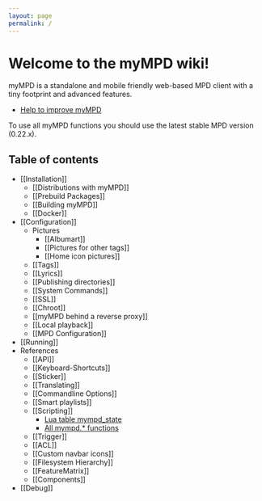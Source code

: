 ```yaml
---
layout: page
permalink: /
---
```


# Welcome to the myMPD wiki!

myMPD is a standalone and mobile friendly web-based MPD client with a tiny footprint and advanced features.

- <a href="https://github.com/jcorporation/myMPD/issues/167">Help to improve myMPD</a>

To use all myMPD functions you should use the latest stable MPD version (0.22.x).

## Table of contents
* [[Installation]]
  * [[Distributions with myMPD]]
  * [[Prebuild Packages]]
  * [[Building myMPD]]
  * [[Docker]]
* [[Configuration]]
  * Pictures
    * [[Albumart]]
    * [[Pictures for other tags]]
    * [[Home icon pictures]]
  * [[Tags]]
  * [[Lyrics]]
  * [[Publishing directories]]
  * [[System Commands]]
  * [[SSL]]
  * [[Chroot]]
  * [[myMPD behind a reverse proxy]]
  * [[Local playback]]
  * [[MPD Configuration]]
* [[Running]]
* References
  * [[API]]
  * [[Keyboard-Shortcuts]]
  * [[Sticker]]
  * [[Translating]]
  * [[Commandline Options]]
  * [[Smart playlists]]
  * [[Scripting]]
    * [Lua table mympd_state](Scripting-mympd_state-lua-table)
    * [All mympd.* functions](Scripting-mympd-lua-functions)
  * [[Trigger]]
  * [[ACL]]
  * [[Custom navbar icons]]
  * [[Filesystem Hierarchy]]
  * [[FeatureMatrix]]
  * [[Components]]
* [[Debug]]



